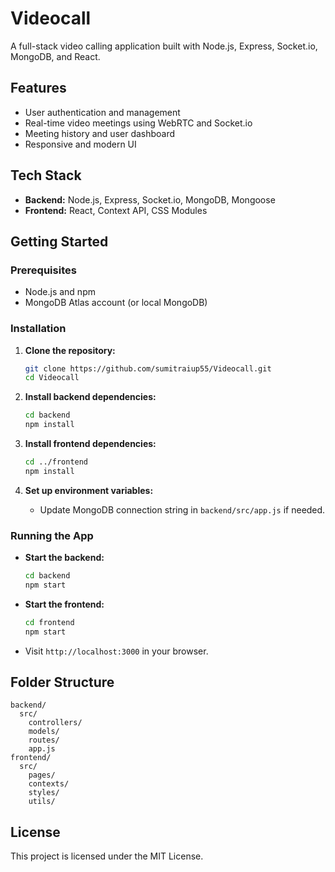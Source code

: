 # Videocall

A full-stack video calling application built with Node.js, Express, Socket.io, MongoDB, and React.

## Features

- User authentication and management
- Real-time video meetings using WebRTC and Socket.io
- Meeting history and user dashboard
- Responsive and modern UI

## Tech Stack

- **Backend:** Node.js, Express, Socket.io, MongoDB, Mongoose
- **Frontend:** React, Context API, CSS Modules

## Getting Started

### Prerequisites

- Node.js and npm
- MongoDB Atlas account (or local MongoDB)

### Installation

1. **Clone the repository:**
   ```bash
   git clone https://github.com/sumitraiup55/Videocall.git
   cd Videocall
   ```

2. **Install backend dependencies:**
   ```bash
   cd backend
   npm install
   ```

3. **Install frontend dependencies:**
   ```bash
   cd ../frontend
   npm install
   ```

4. **Set up environment variables:**
   - Update MongoDB connection string in `backend/src/app.js` if needed.

### Running the App

- **Start the backend:**
  ```bash
  cd backend
  npm start
  ```

- **Start the frontend:**
  ```bash
  cd frontend
  npm start
  ```

- Visit `http://localhost:3000` in your browser.

## Folder Structure

```
backend/
  src/
    controllers/
    models/
    routes/
    app.js
frontend/
  src/
    pages/
    contexts/
    styles/
    utils/
```

## License

This project is licensed under the MIT License.
